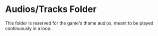 # Audios/Tracks Folder
This folder is reserved for the game's theme audios, meant to be played continuously in a loop.